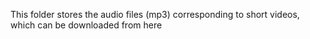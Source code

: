 This folder stores the audio files (mp3) corresponding to short videos, which can be downloaded from here

